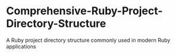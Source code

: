 # Comprehensive-Ruby-Project-Directory-Structure
A Ruby project directory structure commonly used in modern Ruby applications

